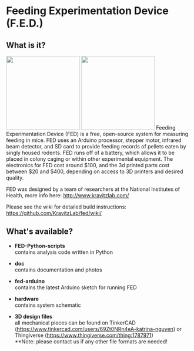 # Feeding Experimentation Device (F.E.D.)
## What is it?
<img src="https://github.com/KravitzLab/FED/blob/master/hardware/FED%20Assembly.PNG" height="200">
<img src="https://github.com/KravitzLab/FED/blob/master/doc/photos/FED%20front3.jpg" height="200">  
Feeding Experimentation Device (FED) is a free, open-source system for measuring feeding in mice. FED uses an Arduino processor, 
stepper motor, infrared beam detector, and SD card to provide feeding records of pellets eaten by singly housed rodents. FED runs off of a battery, which allows it to be placed in colony caging or within other experimental equipment. The electronics for FED cost around $100, and the 3d printed parts cost between $20 and $400, depending on access to 3D printers and desired quality.

FED was designed by a team of researchers at the National Institutes of Health, more info here: http://www.kravitzlab.com/

Please see the wiki for detailed build instructions: https://github.com/KravitzLab/fed/wiki/

## What's available?
+ <b>FED-Python-scripts</b>  
contains analysis code written in Python

+ <b>doc</b>  
contains documentation and photos

+ <b>fed-arduino</b>  
contains the latest Arduino sketch for running FED

+ <b>hardware</b>  
contains system schematic

+ <b>3D design files</b>  
all mechanical pieces can be found on TinkerCAD (https://www.tinkercad.com/users/69Zt0NRn4eA-katrina-nguyen) or Thingiverse (https://www.thingiverse.com/thing:1787971)  
**Note: please contact us if any other file formats are needed!

